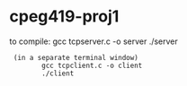 # cpeg419-proj1

to compile: gcc tcpserver.c -o server
            ./server
            
     (in a separate terminal window)
            gcc tcpclient.c -o client
            ./client
